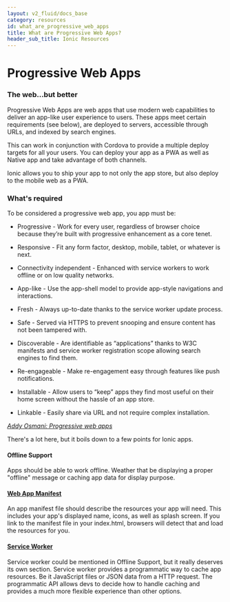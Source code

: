 ```yaml
---
layout: v2_fluid/docs_base
category: resources
id: what_are_progressive_web_apps
title: What are Progressive Web Apps?
header_sub_title: Ionic Resources
---
```


# Progressive Web Apps

### The web...but better

Progressive Web Apps are web apps that use modern web capabilities to deliver an app-like user experience to users.
These apps meet certain requirements (see below), are deployed to servers, accessible through URLs, and indexed by search engines.

This can work in conjunction with Cordova to provide a multiple deploy targets for all your users.
You can deploy your app as a PWA as well as Native app and take advantage of both channels.

Ionic allows you to ship your app to not only the app store, but also deploy to the mobile web as a PWA.

### What's required

To be considered a progressive web app, you app must be:

- Progressive - Work for every user, regardless of browser choice because they’re built with progressive enhancement as a core tenet.

- Responsive - Fit any form factor, desktop, mobile, tablet, or whatever is next.

- Connectivity independent - Enhanced with service workers to work offline or on low quality networks.

- App-like - Use the app-shell model to provide app-style navigations and interactions.

- Fresh - Always up-to-date thanks to the service worker update process.

- Safe - Served via HTTPS to prevent snooping and ensure content has not been tampered with.

- Discoverable - Are identifiable as “applications” thanks to W3C manifests and service worker registration scope allowing search engines to find them.

- Re-engageable - Make re-engagement easy through features like push notifications.

- Installable - Allow users to “keep” apps they find most useful on their home screen without the hassle of an app store.

- Linkable - Easily share via URL and not require complex installation.

_[Addy Osmani: Progressive web apps](https://addyosmani.com/blog/getting-started-with-progressive-web-apps/)_

There's a lot here, but it boils down to a few points for Ionic apps.

#### Offline Support

Apps should be able to work offline. Weather that be displaying a proper "offline" message or caching app data for display purpose.

#### [Web App Manifest](https://developer.mozilla.org/en-US/docs/Web/Manifest)

An app manifest file should describe the resources your app will need. This includes your app's displayed name, icons, as well as splash screen. If you link to the manifest file in your index.html, browsers will detect that and load the resources for you.

#### [Service Worker](https://developer.mozilla.org/en-US/docs/Web/API/Service_Worker_API)

Service worker could be mentioned in Offline Support, but it really deserves its own section. Service worker provides a programmatic way to cache app resources. Be it JavaScript files or JSON data from a HTTP request. The programmatic API allows devs to decide how to handle caching and provides a much more flexible experience than other options.


